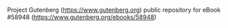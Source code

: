 Project Gutenberg (https://www.gutenberg.org) public repository for
eBook #58948 (https://www.gutenberg.org/ebooks/58948)
